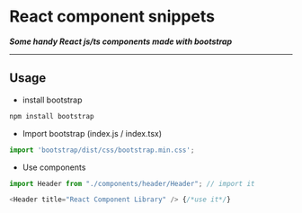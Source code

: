 # React component snippets

***Some handy React js/ts components made with bootstrap***

---

## Usage

* install bootstrap
```bash
npm install bootstrap
```


* Import bootstrap (index.js / index.tsx)
```javascript
import 'bootstrap/dist/css/bootstrap.min.css';
```

* Use components
```javascript
import Header from "./components/header/Header"; // import it

<Header title="React Component Library" /> {/*use it*/} 
```
